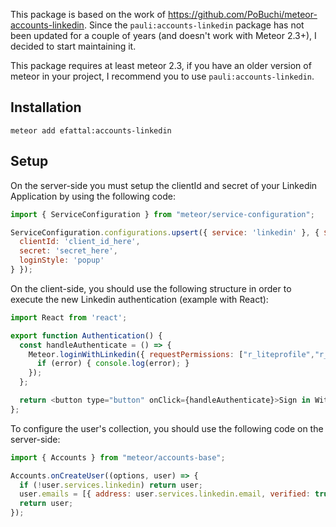 This package is based on the work of https://github.com/PoBuchi/meteor-accounts-linkedin. Since the `pauli:accounts-linkedin` package has not been updated for a couple of years (and doesn't work with Meteor 2.3+), I decided to start maintaining it.

This package requires at least meteor 2.3, if you have an older version of meteor in your project, I recommend you to use `pauli:accounts-linkedin`.

## Installation
```
meteor add efattal:accounts-linkedin
```

## Setup
On the server-side you must setup the clientId and secret of your Linkedin Application by using the following code:

```js
import { ServiceConfiguration } from "meteor/service-configuration";

ServiceConfiguration.configurations.upsert({ service: 'linkedin' }, { $set: {
  clientId: 'client_id_here',
  secret: 'secret_here',
  loginStyle: 'popup'
} });
```

On the client-side, you should use the following structure in order to execute the new Linkedin authentication (example with React):
```js
import React from 'react';

export function Authentication() {
  const handleAuthenticate = () => {
    Meteor.loginWithLinkedin({ requestPermissions: ["r_liteprofile","r_emailaddress"] }, (error) => {
      if (error) { console.log(error); }
    });
  };

  return <button type="button" onClick={handleAuthenticate}>Sign in With Linkedin</button>;
};
```

To configure the user's collection, you should use the following code on the server-side:

```js
import { Accounts } from "meteor/accounts-base";

Accounts.onCreateUser((options, user) => {
  if (!user.services.linkedin) return user;
  user.emails = [{ address: user.services.linkedin.email, verified: true }]
  return user;
});

```




